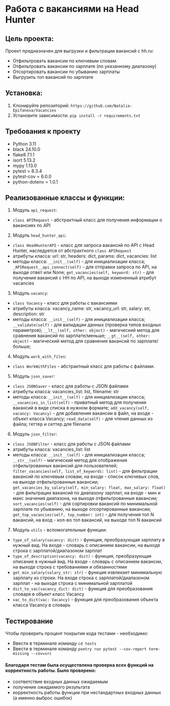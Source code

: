 # Работа с вакансиями на Head Hunter

## Цель проекта: 
Проект предназначен для выгрузки и фильтрации вакансий с hh.ru:
+ Отфильтровать вакансии по ключевым словам
+ Отфильтровать вакансии по зарплате (по указанному диапазону)
+ Отсортировать вакансии по убыванию зарплаты
+ Выгрузить топ вакансий по зарплате


## Установка:
1. Клонируйте репозиторий:
```https://github.com/Natalia-Epifanova/Vacancies```
2. Установите зависимости:
```pip install -r requirements.txt```


## Требования к проекту
- Python 3.11
- black 24.10.0
- flake8 7.1.1
- isort 5.13.2
- mypy 1.13.0
- pytest = 8.3.4
- pytest-cov = 6.0.0
- python-dotenv = 1.0.1

## Реализованные классы и функции:
1. Модуль ```api_request```:
 -  ```class APIRequest``` - абстрактный класс для получения информации о вакансиях по API
2. Модуль ```head_hunter_api```:
 -  ```class HeadHunterAPI``` - класс для запроса вакансий по API с Head Hunter, наследуется от абстрактного ```class APIRequest```
 - атрибуты класса: url: str, headers: dict, params: dict, vacancies: list
 - методы класса: ```__init__(self)``` - для инициализации класса; 
```_APIRequest__api_connect(self)``` - для отправки запроса по API, на выходе ответ или None; 
```get_vacancies(self, keyword: str)``` - для получения вакансий с HH по API, на выходе измененный атрибут vacancies
3. Модуль ```vacancy```:
- ```class Vacancy``` - класс для работы с вакансиями
- атрибуты класса: vacancy_name: str, vacancy_url: str, salary: str, description: str
- методы класса: ```__init__(self)``` - для инициализации класса; 
```__validate(self)``` - для валидации данных (проверка типов входных параметров); 
```__lt__(self, other: object)``` - магический метод для сравнения вакансий по зарплате/меньше;
```__gt__(self, other: object)``` - магический метод для сравнения вакансий по зарплате/больше;
4. Модуль ```work_with_files```:
 -  ```class WorkWithFiles``` - абстрактный класс для работы с файлами.
5. Модуль ```json_saver```:
- ```class JSONSaver``` - класс для работы с JSON файлами
- атрибуты класса: vacancies_list: list, filename: str
 - методы класса: ```__init__(self)``` - для инициализации класса; 
```__vacancies_in_list(self)``` - приватный метод для получения вакансий в виде списка в нужном формате; 
```add_vacancy(self, vacancy: Vacancy)``` - для добавления вакансии в файл, на входе - объект класса Vacancy;
```read_data(self)```  - для чтения данных из файла; геттер и сеттер для filename
6. Модуль ```json_filter```:
- ```class JSONFilter``` - класс для работы с JSON файлами
- атрибуты класса: vacancies_list: list
 - методы класса: ```__init__(self)``` - для инициализации класса; 
```__str__(self)``` - магический метод для отображения отфильтрованных вакансий для пользователей;
```filter_vacancies(self, list_of_keywords: list)``` - для фильтрации вакансий по ключевым словам, на входе - список ключевых слов, на выходе отфильтрованные вакансии; 
```get_vacancies_by_salary(self, min_salary: float, max_salary: float)``` - для фильтрации вакансий по диапазону зарплат, на входе - мин и макс значения диапазона, на выходе отфильтрованные вакансии;
```sort_vacancies(self)```  - для сортировки вакансий по минимальной зарплате по убыванию, на выходе отсортированные вакансии;
```get_top_vacancies(self, top_number: int)```  - для получения топ N вакансий, на вход - кол-во топ вакансий, на выходе топ N вакансий
7. Модуль ```utils``` - вспомогательные функции:
- ```type_of_salary(vacancy: dict)``` - функция, преобразующая зарплату в нужный вид. На входе - словарь с описанием вакансии, на выходе строка с зарплатой/диапазоном зарплат
- ```type_of_description(vacancy: dict)``` - функция, преобразующая описание в нужный вид. На входе - словарь с описанием вакансии, на выходе строка с требованиями и обязанностями
- ```get_min_salary(salary_str: str)``` - функция извлекает минимальную зарплату из строки. На входе строка с зарплатой/диапазоном зарплат - на выходе строка с минимальной зарплатой
- ```dict_to_vac(vacancy_dict: dict)``` - функция для преобразования словаря в объект класс Vacancy
- ```vac_to_dict(vac: Vacancy)``` - функция для преобразования объекта класса Vacancy в словарь

## Тестирование
Чтобы проверить процент покрытия кода тестами - необходимо:
- Ввести в терминале команду ```cd tests```
- Ввести в терминале команду ```poetry run pytest --cov-report term-missing --cov=src```
#### Благодаря тестам была осуществлена проверка всех функций на корректность работы. Было проверено:
- соответствие входных данных ожидаемым
- получение ожидаемого результата
- корректность работы функции при нестандартных входных данных (а именно выброс ошибок)
